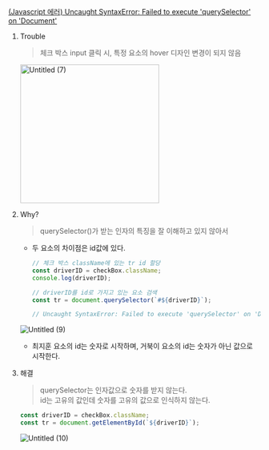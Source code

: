[(Javascript 에러) Uncaught SyntaxError: Failed to execute 'querySelector' on 'Document'
](https://jobcoding.tistory.com/116)

1. Trouble

   > 체크 박스 input 클릭 시, 특정 요소의 hover 디자인 변경이 되지 않음

   <img width="277" alt="Untitled (7)" src="https://github.com/JitHoon/zero-car/assets/101972330/a342eb2f-4d4d-4f50-987a-30287da794ab">

2. Why?

   > querySelector()가 받는 인자의 특징을 잘 이해하고 있지 않아서

   - 두 요소의 차이점은 id값에 있다.

     ```js
     // 체크 박스 className에 있는 tr id 할당
     const driverID = checkBox.className;
     console.log(driverID);

     // driverID를 id로 가지고 있는 요소 검색
     const tr = document.querySelector(`#${driverID}`);

     // Uncaught SyntaxError: Failed to execute 'querySelector' on 'Document'**
     ```

   ![Untitled (9)](https://github.com/JitHoon/zero-car/assets/101972330/422d2642-d927-4c14-91bf-16311b68e017)

   - 최지훈 요소의 id는 숫자로 시작하며, 거북이 요소의 id는 숫자가 아닌 값으로 시작한다.

3. 해결

   > querySelector는 인자값으로 숫자를 받지 않는다.<br/>
   > id는 고유의 값인데 숫자를 고유의 값으로 인식하지 않는다.

   ```js
   const driverID = checkBox.className;
   const tr = document.getElementById(`${driverID}`);
   ```

   ![Untitled (10)](https://github.com/JitHoon/zero-car/assets/101972330/b8a9220f-fccd-4678-8017-02d4a236ceb8)
